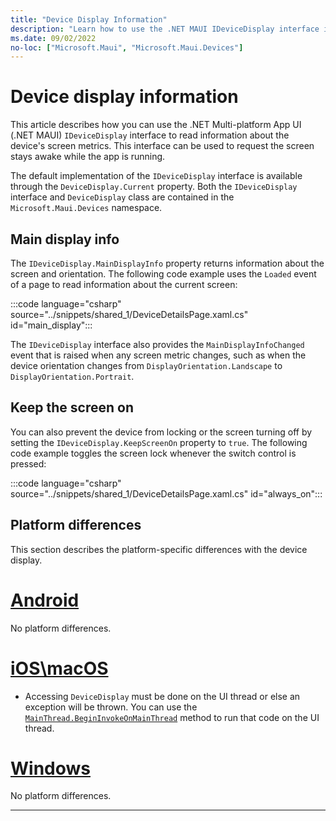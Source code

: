 ```yaml
---
title: "Device Display Information"
description: "Learn how to use the .NET MAUI IDeviceDisplay interface in the Microsoft.Maui.Devices namespace, which provides screen metrics for the device on which the app is running."
ms.date: 09/02/2022
no-loc: ["Microsoft.Maui", "Microsoft.Maui.Devices"]
---
```


# Device display information

This article describes how you can use the .NET Multi-platform App UI (.NET MAUI) `IDeviceDisplay` interface to read information about the device's screen metrics. This interface can be used to request the screen stays awake while the app is running.

The default implementation of the `IDeviceDisplay` interface is available through the `DeviceDisplay.Current` property. Both the `IDeviceDisplay` interface and `DeviceDisplay` class are contained in the `Microsoft.Maui.Devices` namespace.

## Main display info

The `IDeviceDisplay.MainDisplayInfo` property returns information about the screen and orientation. The following code example uses the `Loaded` event of a page to read information about the current screen:

:::code language="csharp" source="../snippets/shared_1/DeviceDetailsPage.xaml.cs" id="main_display":::

The `IDeviceDisplay` interface also provides the `MainDisplayInfoChanged` event that is raised when any screen metric changes, such as when the device orientation changes from `DisplayOrientation.Landscape` to `DisplayOrientation.Portrait`.

## Keep the screen on

You can also prevent the device from locking or the screen turning off by setting the `IDeviceDisplay.KeepScreenOn` property to `true`. The following code example toggles the screen lock whenever the switch control is pressed:

:::code language="csharp" source="../snippets/shared_1/DeviceDetailsPage.xaml.cs" id="always_on":::

## Platform differences

This section describes the platform-specific differences with the device display.

<!-- markdownlint-disable MD025 -->
# [Android](#tab/android)

No platform differences.

# [iOS\macOS](#tab/ios)

- Accessing `DeviceDisplay` must be done on the UI thread or else an exception will be thrown. You can use the [`MainThread.BeginInvokeOnMainThread`](../appmodel/main-thread.md) method to run that code on the UI thread.

# [Windows](#tab/windows)

No platform differences.

-----
<!-- markdownlint-enable MD025 -->

